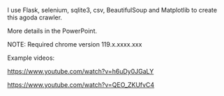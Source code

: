 I use Flask, selenium, sqlite3, csv, BeautifulSoup and Matplotlib to create this agoda crawler.

More details in the PowerPoint.

NOTE: Required chrome version 119.x.xxxx.xxx

Example videos:

https://www.youtube.com/watch?v=h6uDy0JGaLY

https://www.youtube.com/watch?v=QEO_ZKUfvC4
